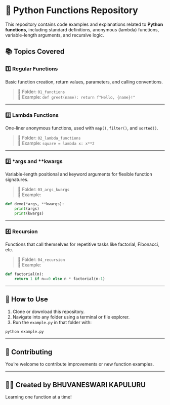 # 🧠 Python Functions Repository

This repository contains code examples and explanations related to **Python functions**, including standard definitions, anonymous (lambda) functions, variable-length arguments, and recursive logic.

## 📚 Topics Covered

### 1️⃣ Regular Functions
Basic function creation, return values, parameters, and calling conventions.

> 📁 Folder: `01_functions`  
> 📄 Example: `def greet(name): return f"Hello, {name}!"`

---

### 2️⃣ Lambda Functions
One-liner anonymous functions, used with `map()`, `filter()`, and `sorted()`.

> 📁 Folder: `02_lambda_functions`  
> 📄 Example: `square = lambda x: x**2`

---

### 3️⃣ *args and **kwargs
Variable-length positional and keyword arguments for flexible function signatures.

> 📁 Folder: `03_args_kwargs`  
> 📄 Example: 
```python
def demo(*args, **kwargs): 
    print(args)
    print(kwargs)
```

---

### 4️⃣ Recursion
Functions that call themselves for repetitive tasks like factorial, Fibonacci, etc.

> 📁 Folder: `04_recursion`  
> 📄 Example:
```python
def factorial(n): 
    return 1 if n==0 else n * factorial(n-1)
```

---

## 🚀 How to Use

1. Clone or download this repository.
2. Navigate into any folder using a terminal or file explorer.
3. Run the `example.py` in that folder with:

```bash
python example.py
```

---

## 🙌 Contributing

You’re welcome to contribute improvements or new function examples.

---

## 👩‍💻 Created by BHUVANESWARI KAPULURU
Learning one function at a time!
